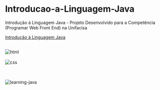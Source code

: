 # Introducao-a-Linguagem-Java

Introdução à Linguagem Java - Projeto Desenvolvido para a Competência (Programar Web Front End) na Unifacisa

[Introdução à Linguagem Java](https://learning-java.netlify.app)

<div style="display: inline_block"><br/>
 <img align="center" alt="html" src="https://img.shields.io/badge/html5-%23E34F26.svg?style=for-the-badge&logo=html5&logoColor=white"/>	
</div>
<div style="display: inline_block"><br/>
 <img align="center" alt="css" src="https://img.shields.io/badge/css3-%231572B6.svg?style=for-the-badge&logo=css3&logoColor=white"/>	
</div>
<br><br>

![learning-java](https://github.com/thiago-ribeiro1/Introducao-a-Linguagem-Java/assets/127905420/244106c3-a824-48cd-a95a-bde1f6e0fdb3)
